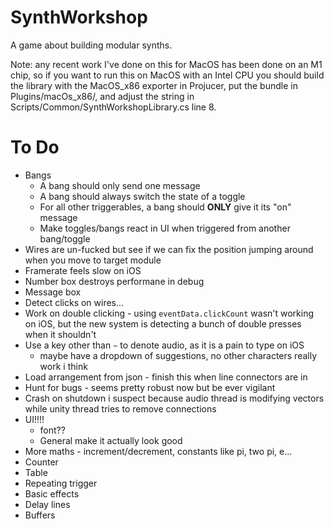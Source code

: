 # SynthWorkshop
A game about building modular synths.

Note: any recent work I've done on this for MacOS has been done on an M1 chip, so if you want to run this on MacOS with an Intel CPU you should build the library with the MacOS_x86 exporter in Projucer, put the bundle in Plugins/macOs_x86/, and adjust the string in Scripts/Common/SynthWorkshopLibrary.cs line 8.

# To Do
* Bangs
	* A bang should only send one message
	* A bang should always switch the state of a toggle
	* For all other triggerables, a bang should **ONLY** give it its "on" message
	* Make toggles/bangs react in UI when triggered from another bang/toggle
* Wires are un-fucked but see if we can fix the position jumping around when you move to target module
* Framerate feels slow on iOS
* Number box destroys performane in debug
* Message box
* Detect clicks on wires...
* Work on double clicking - using `eventData.clickCount` wasn't working on iOS, but the new system is detecting a bunch of double presses when it shouldn't
* Use a key other than `~` to denote audio, as it is a pain to type on iOS
	* maybe have a dropdown of suggestions, no other characters really work i think
* Load arrangement from json - finish this when line connectors are in
* Hunt for bugs - seems pretty robust now but be ever vigilant
* Crash on shutdown i suspect because audio thread is modifying vectors while unity thread tries to remove connections
* UI!!!!
	* font??
	* General make it actually look good
* More maths - increment/decrement, constants like pi, two pi, e...
* Counter
* Table
* Repeating trigger
* Basic effects
* Delay lines
* Buffers